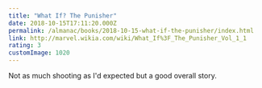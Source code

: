 ```yaml
---
title: "What If? The Punisher"
date: 2018-10-15T17:11:20.000Z
permalink: /almanac/books/2018-10-15-what-if-the-punisher/index.html
link: http://marvel.wikia.com/wiki/What_If%3F_The_Punisher_Vol_1_1
rating: 3
customImage: 1020
---
```


Not as much shooting as I'd expected but a good overall story.